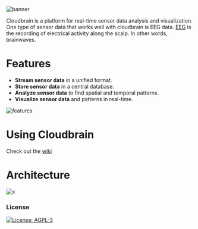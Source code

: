 
![banner](https://raw.githubusercontent.com/cloudbrain/cloudbrain/master/assets/cb-logo-low-res.png)

Cloudbrain is a platform for real-time sensor data analysis and visualization. 
<br>
One type of sensor data that works well with cloudbrain is EEG data. [EEG](http://en.wikipedia.org/wiki/Electroencephalography) is the recording of electrical activity along the scalp. In other words, brainwaves.

# Features
- **Stream sensor data** in a unified format.
- **Store sensor data** in a central database.
- **Analyze sensor data** to find spatial and temporal patterns.
- **Visualize sensor data** and patterns in real-time.

![features](https://raw.githubusercontent.com/cloudbrain/cloudbrain/master/assets/features.png)

# Using Cloudbrain
Check out the [wiki](https://github.com/cloudbrain/cloudbrain/wiki)

# Architecture
![x](https://raw.githubusercontent.com/cloudbrain/cloudbrain/master/assets/architecture.png)

### License
[![License: AGPL-3](https://img.shields.io/badge/license-AGPL--3-blue.svg)](https://raw.githubusercontent.com/cloudbrain/cloudbrain/master/LICENSE.txt)